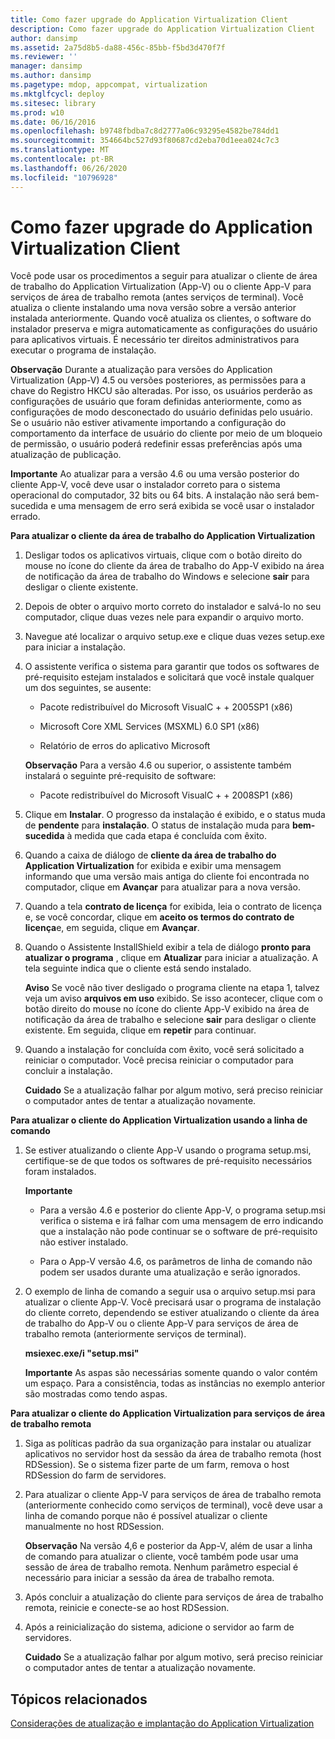 ```yaml
---
title: Como fazer upgrade do Application Virtualization Client
description: Como fazer upgrade do Application Virtualization Client
author: dansimp
ms.assetid: 2a75d8b5-da88-456c-85bb-f5bd3d470f7f
ms.reviewer: ''
manager: dansimp
ms.author: dansimp
ms.pagetype: mdop, appcompat, virtualization
ms.mktglfcycl: deploy
ms.sitesec: library
ms.prod: w10
ms.date: 06/16/2016
ms.openlocfilehash: b9748fbdba7c8d2777a06c93295e4582be784dd1
ms.sourcegitcommit: 354664bc527d93f80687cd2eba70d1eea024c7c3
ms.translationtype: MT
ms.contentlocale: pt-BR
ms.lasthandoff: 06/26/2020
ms.locfileid: "10796928"
---
```

# Como fazer upgrade do Application Virtualization Client


Você pode usar os procedimentos a seguir para atualizar o cliente de área de trabalho do Application Virtualization (App-V) ou o cliente App-V para serviços de área de trabalho remota (antes serviços de terminal). Você atualiza o cliente instalando uma nova versão sobre a versão anterior instalada anteriormente. Quando você atualiza os clientes, o software do instalador preserva e migra automaticamente as configurações do usuário para aplicativos virtuais. É necessário ter direitos administrativos para executar o programa de instalação.

**Observação**  Durante a atualização para versões do Application Virtualization (App-V) 4.5 ou versões posteriores, as permissões para a chave do Registro HKCU são alteradas. Por isso, os usuários perderão as configurações de usuário que foram definidas anteriormente, como as configurações de modo desconectado do usuário definidas pelo usuário. Se o usuário não estiver ativamente importando a configuração do comportamento da interface de usuário do cliente por meio de um bloqueio de permissão, o usuário poderá redefinir essas preferências após uma atualização de publicação.

 

**Importante**  Ao atualizar para a versão 4.6 ou uma versão posterior do cliente App-V, você deve usar o instalador correto para o sistema operacional do computador, 32 bits ou 64 bits. A instalação não será bem-sucedida e uma mensagem de erro será exibida se você usar o instalador errado.

 

**Para atualizar o cliente da área de trabalho do Application Virtualization**

1.  Desligar todos os aplicativos virtuais, clique com o botão direito do mouse no ícone do cliente da área de trabalho do App-V exibido na área de notificação da área de trabalho do Windows e selecione **sair** para desligar o cliente existente.

2.  Depois de obter o arquivo morto correto do instalador e salvá-lo no seu computador, clique duas vezes nele para expandir o arquivo morto.

3.  Navegue até localizar o arquivo setup.exe e clique duas vezes setup.exe para iniciar a instalação.

4.  O assistente verifica o sistema para garantir que todos os softwares de pré-requisito estejam instalados e solicitará que você instale qualquer um dos seguintes, se ausente:

    -   Pacote redistribuível do Microsoft VisualC + + 2005SP1 (x86)

    -   Microsoft Core XML Services (MSXML) 6.0 SP1 (x86)

    -   Relatório de erros do aplicativo Microsoft

    **Observação**  Para a versão 4.6 ou superior, o assistente também instalará o seguinte pré-requisito de software:

    -   Pacote redistribuível do Microsoft VisualC + + 2008SP1 (x86)

     

5.  Clique em **Instalar**. O progresso da instalação é exibido, e o status muda de **pendente** para **instalação**. O status de instalação muda para **bem-sucedida** à medida que cada etapa é concluída com êxito.

6.  Quando a caixa de diálogo de **cliente da área de trabalho do Application Virtualization** for exibida e exibir uma mensagem informando que uma versão mais antiga do cliente foi encontrada no computador, clique em **Avançar** para atualizar para a nova versão.

7.  Quando a tela **contrato de licença** for exibida, leia o contrato de licença e, se você concordar, clique em **aceito os termos do contrato de licença**e, em seguida, clique em **Avançar**.

8.  Quando o Assistente InstallShield exibir a tela de diálogo **pronto para atualizar o programa** , clique em **Atualizar** para iniciar a atualização. A tela seguinte indica que o cliente está sendo instalado.

    **Aviso**  Se você não tiver desligado o programa cliente na etapa 1, talvez veja um aviso **arquivos em uso** exibido. Se isso acontecer, clique com o botão direito do mouse no ícone do cliente App-V exibido na área de notificação da área de trabalho e selecione **sair** para desligar o cliente existente. Em seguida, clique em **repetir** para continuar.

     

9.  Quando a instalação for concluída com êxito, você será solicitado a reiniciar o computador. Você precisa reiniciar o computador para concluir a instalação.

    **Cuidado**  Se a atualização falhar por algum motivo, será preciso reiniciar o computador antes de tentar a atualização novamente.

     

**Para atualizar o cliente do Application Virtualization usando a linha de comando**

1.  Se estiver atualizando o cliente App-V usando o programa setup.msi, certifique-se de que todos os softwares de pré-requisito necessários foram instalados.

    **Importante**  
    -   Para a versão 4.6 e posterior do cliente App-V, o programa setup.msi verifica o sistema e irá falhar com uma mensagem de erro indicando que a instalação não pode continuar se o software de pré-requisito não estiver instalado.

    -   Para o App-V versão 4.6, os parâmetros de linha de comando não podem ser usados durante uma atualização e serão ignorados.

     

2.  O exemplo de linha de comando a seguir usa o arquivo setup.msi para atualizar o cliente App-V. Você precisará usar o programa de instalação do cliente correto, dependendo se estiver atualizando o cliente da área de trabalho do App-V ou o cliente App-V para serviços de área de trabalho remota (anteriormente serviços de terminal).

    **msiexec.exe/i "setup.msi"**

    **Importante**  As aspas são necessárias somente quando o valor contém um espaço. Para a consistência, todas as instâncias no exemplo anterior são mostradas como tendo aspas.

     

**Para atualizar o cliente do Application Virtualization para serviços de área de trabalho remota**

1.  Siga as políticas padrão da sua organização para instalar ou atualizar aplicativos no servidor host da sessão da área de trabalho remota (host RDSession). Se o sistema fizer parte de um farm, remova o host RDSession do farm de servidores.

2.  Para atualizar o cliente App-V para serviços de área de trabalho remota (anteriormente conhecido como serviços de terminal), você deve usar a linha de comando porque não é possível atualizar o cliente manualmente no host RDSession.

    **Observação**  Na versão 4,6 e posterior da App-V, além de usar a linha de comando para atualizar o cliente, você também pode usar uma sessão de área de trabalho remota. Nenhum parâmetro especial é necessário para iniciar a sessão da área de trabalho remota.

     

3.  Após concluir a atualização do cliente para serviços de área de trabalho remota, reinicie e conecte-se ao host RDSession.

4.  Após a reinicialização do sistema, adicione o servidor ao farm de servidores.

    **Cuidado**  Se a atualização falhar por algum motivo, será preciso reiniciar o computador antes de tentar a atualização novamente.

     

## Tópicos relacionados


[Considerações de atualização e implantação do Application Virtualization](application-virtualization-deployment-and-upgrade-considerations.md)

 

 





